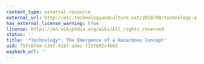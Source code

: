```yaml
---
content_type: external-resource
external_url: http://etc.technologyandculture.net/2010/08/technology-a-hazardous-concept/
has_external_license_warning: true
license: https://en.wikipedia.org/wiki/All_rights_reserved
status: ''
title: '*Technology*: The Emergence of a Hazardous Concept'
uid: 75fc8f4e-c39f-418f-a3ec-f157b92c4665
wayback_url: ''
---
```

